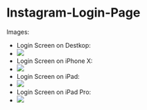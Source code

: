 # Instagram-Login-Page

Images:
  - Login Screen on Destkop: 
  - ![](https://github.com/vitormanoelcsantos/Instagram-Login-Page-Images/blob/master/instagram-login-page-desktop.png)
  - Login Screen on iPhone X:
  - ![](https://github.com/vitormanoelcsantos/Instagram-Login-Page-Images/blob/master/instagram-login-page-iphonex.png)
   - Login Screen on iPad:
  - ![](https://github.com/vitormanoelcsantos/Instagram-Login-Page-Images/blob/master/instagram-login-page-ipad.png)
   - Login Screen on iPad Pro:
  - ![](https://github.com/vitormanoelcsantos/Instagram-Login-Page-Images/blob/master/instagram-login-page-ipadpro.png)
   
 
    
 
  

